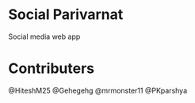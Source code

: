 # Social Parivarnat
Social media web app

# Contributers
@HiteshM25
@Gehegehg 
@mrmonster11
@PKparshya